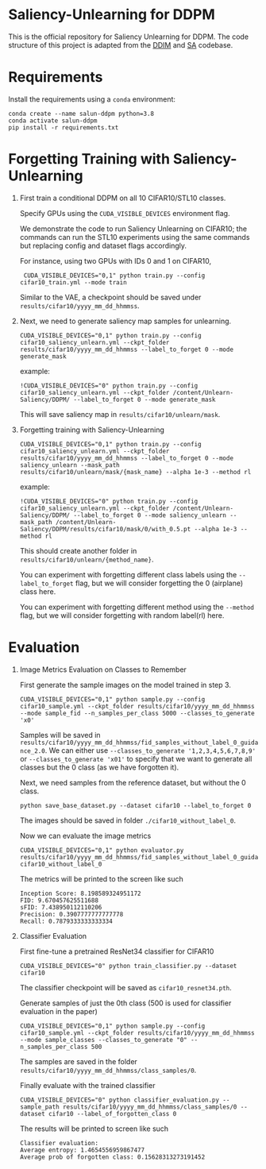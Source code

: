 # Saliency-Unlearning for DDPM
This is the official repository for Saliency Unlearning for DDPM. The code structure of this project is adapted from the [DDIM](https://github.com/ermongroup/ddim) and [SA](https://github.com/clear-nus/selective-amnesia/tree/a7a27ab573ba3be77af9e7aae4a3095da9b136ac/ddpm) codebase.

# Requirements
Install the requirements using a `conda` environment:
```
conda create --name salun-ddpm python=3.8
conda activate salun-ddpm
pip install -r requirements.txt
```

# Forgetting Training with Saliency-Unlearning

1. First train a conditional DDPM on all 10 CIFAR10/STL10 classes. 

   Specify GPUs using the `CUDA_VISIBLE_DEVICES` environment flag. 

   We demonstrate the code to run Saliency Unlearning on CIFAR10; the commands can run the STL10 experiments using the same commands but replacing config  and dataset flags accordingly.

   For instance, using two GPUs with IDs 0 and 1 on CIFAR10,

   ```
    CUDA_VISIBLE_DEVICES="0,1" python train.py --config cifar10_train.yml --mode train
   ```

   Similar to the VAE, a checkpoint should be saved under `results/cifar10/yyyy_mm_dd_hhmmss`. 

2. Next, we need to generate saliency map samples for unlearning.

   ```
   CUDA_VISIBLE_DEVICES="0,1" python train.py --config cifar10_saliency_unlearn.yml --ckpt_folder results/cifar10/yyyy_mm_dd_hhmmss --label_to_forget 0 --mode generate_mask
   ```

   example:
   
   ```
   !CUDA_VISIBLE_DEVICES="0" python train.py --config cifar10_saliency_unlearn.yml --ckpt_folder /content/Unlearn-Saliency/DDPM/ --label_to_forget 0 --mode generate_mask
   ```
   
   This will save saliency map in `results/cifar10/unlearn/mask`.

4. Forgetting training with Saliency-Unlearning

   ```
   CUDA_VISIBLE_DEVICES="0,1" python train.py --config cifar10_saliency_unlearn.yml --ckpt_folder results/cifar10/yyyy_mm_dd_hhmmss --label_to_forget 0 --mode saliency_unlearn --mask_path results/cifar10/unlearn/mask/{mask_name} --alpha 1e-3 --method rl
   ```

   example:

   ```
   !CUDA_VISIBLE_DEVICES="0" python train.py --config cifar10_saliency_unlearn.yml --ckpt_folder /content/Unlearn-Saliency/DDPM/ --label_to_forget 0 --mode saliency_unlearn --mask_path /content/Unlearn-Saliency/DDPM/results/cifar10/mask/0/with_0.5.pt --alpha 1e-3 --method rl
   ```
   
   This should create another folder in `results/cifar10/unlearn/{method_name}`. 

   You can experiment with forgetting different class labels using the `--label_to_forget` flag, but we will consider forgetting the 0 (airplane) class here.

   You can experiment with forgetting different method using the `--method` flag, but we will consider forgetting with random label(rl) here.


# Evaluation
1. Image Metrics Evaluation on Classes to Remember

    First generate the sample images on the model trained in step 3.
    ```
    CUDA_VISIBLE_DEVICES="0,1" python sample.py --config cifar10_sample.yml --ckpt_folder results/cifar10/yyyy_mm_dd_hhmmss --mode sample_fid --n_samples_per_class 5000 --classes_to_generate 'x0'
    ```
    Samples will be saved in `results/cifar10/yyyy_mm_dd_hhmmss/fid_samples_without_label_0_guidance_2.0`. We can either use `--classes_to_generate '1,2,3,4,5,6,7,8,9'` or `--classes_to_generate 'x01'` to specify that we want to generate all classes but the 0 class (as we have forgotten it).

    Next, we need samples from the reference dataset, but without the 0 class.
    ```
    python save_base_dataset.py --dataset cifar10 --label_to_forget 0
    ```
    The images should be saved in folder `./cifar10_without_label_0`.

    Now we can evaluate the image metrics
    ```
    CUDA_VISIBLE_DEVICES="0,1" python evaluator.py results/cifar10/yyyy_mm_dd_hhmmss/fid_samples_without_label_0_guidance_2.0 cifar10_without_label_0
    ```
    The metrics will be printed to the screen like such
    ```
    Inception Score: 8.198589324951172
    FID: 9.670457625511688
    sFID: 7.438950112110206
    Precision: 0.3907777777777778
    Recall: 0.7879333333333334
    ```

2. Classifier Evaluation

    First fine-tune a pretrained ResNet34 classifier for CIFAR10
    ```
    CUDA_VISIBLE_DEVICES="0" python train_classifier.py --dataset cifar10 
    ```
    The classifier checkpoint will be saved as `cifar10_resnet34.pth`.

    Generate samples of just the 0th class (500 is used for classifier evaluation in the paper)
    ```
    CUDA_VISIBLE_DEVICES="0,1" python sample.py --config cifar10_sample.yml --ckpt_folder results/cifar10/yyyy_mm_dd_hhmmss --mode sample_classes --classes_to_generate "0" --n_samples_per_class 500
    ```
    The samples are saved in the folder `results/cifar10/yyyy_mm_dd_hhmmss/class_samples/0`.

    Finally evaluate with the trained classifier
    ```
    CUDA_VISIBLE_DEVICES="0" python classifier_evaluation.py --sample_path results/cifar10/yyyy_mm_dd_hhmmss/class_samples/0 --dataset cifar10 --label_of_forgotten_class 0
    ```
    The results will be printed to screen like such
    ```
    Classifier evaluation:
    Average entropy: 1.4654556959867477
    Average prob of forgotten class: 0.15628313273191452
